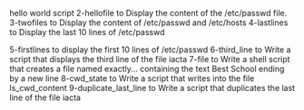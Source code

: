 hello world script
2-hellofile to Display the content of the /etc/passwd file.
3-twofiles to Display the content of /etc/passwd and /etc/hosts
4-lastlines to Display the last 10 lines of /etc/passwd


5-firstlines to display the first 10 lines of /etc/passwd
6-third_line to Write a script that displays the third line of the file iacta
7-file to Write a shell script that creates a file named exactly... containing the text Best School ending by a new line
8-cwd_state to Write a script that writes into the file ls_cwd_content
9-duplicate_last_line to Write a script that duplicates the last line of the file iacta
